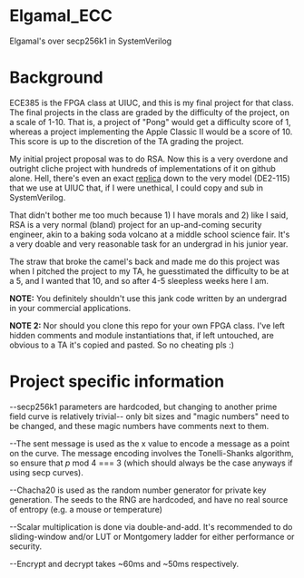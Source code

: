 # Elgamal_ECC
Elgamal's over secp256k1 in SystemVerilog

# Background
ECE385 is the FPGA class at UIUC, and this is my final project for that class. The final projects in the class are graded by the difficulty of
the project, on a scale of 1-10. That is, a project of "Pong" would get a difficulty score of 1, whereas a project implementing the Apple Classic II
would be a score of 10. This score is up to the discretion of the TA grading the project.

My initial project proposal was to do RSA. Now this is a very overdone and outright cliche project with hundreds of implementations of it
on github alone. Hell, there's even an exact [replica](https://people.ece.cornell.edu/land/courses/ece5760/FinalProjects/f2011/clt67_yl478/clt67_yl478/index.html)
down to the very model (DE2-115) that we use at UIUC that, if I were unethical, I could copy and sub in SystemVerilog.

That didn't bother me too much because 1) I have morals and 2) like I said, RSA is a very normal (bland) project for an up-and-coming
security engineer, akin to a baking soda volcano at a middle school science fair. It's a very doable and very reasonable task for an undergrad
in his junior year.

The straw that broke the camel's back and made me do this project was when I pitched the project to my TA, he guesstimated the difficulty to
be at a 5, and I wanted that 10, and so after 4-5 sleepless weeks here I am.

**NOTE:** You definitely shouldn't use this jank code written by an undergrad in your commercial applications.

**NOTE 2:** Nor should you clone this repo for your own FPGA class. I've left hidden comments and module instantiations that, if left 
untouched, are obvious to a TA it's copied and pasted. So no cheating pls :)

# Project specific information
--secp256k1 parameters are hardcoded, but changing to another prime field curve is relatively trivial-- only bit sizes and "magic numbers" need
to be changed, and these magic numbers have comments next to them.

--The sent message is used as the x value to encode a message as a point on the curve. The message encoding involves the Tonelli-Shanks
algorithm, so ensure that *p* mod 4 === 3 (which should always be the case anyways if using secp curves).

--Chacha20 is used as the random number generator for private key generation. The seeds to the RNG are hardcoded, and have no real source
of entropy (e.g. a mouse or temperature)

--Scalar multiplication is done via double-and-add. It's recommended to do sliding-window and/or LUT or Montgomery ladder for either performance
or security.

--Encrypt and decrypt takes ~60ms and ~50ms respectively. 

